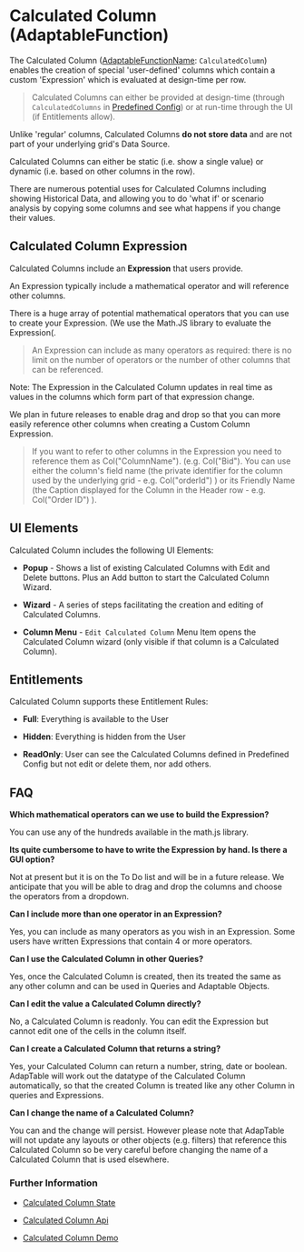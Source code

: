 # Calculated Column (AdaptableFunction)

The Calculated Column ([AdaptableFunctionName](https://api.adaptabletools.com/modules/_src_predefinedconfig_common_types_.html#adaptablefunctionname): `CalculatedColumn`) enables the creation of special 'user-defined' columns which contain a custom 'Expression' which is evaluated at design-time per row.

> Calculated Columns can either be provided at design-time (through `CalculatedColumns` in [Predefined Config](https://api.adaptabletools.com/interfaces/_src_predefinedconfig_calculatedcolumnstate_.calculatedcolumnstate.html)) or at run-time through the UI (if Entitlements allow).

Unlike 'regular' columns, Calculated Columns **do not store data** and are not part of your underlying grid's Data Source.

Calculated Columns can either be static (i.e. show a single value) or dynamic (i.e. based on other columns in the row).

There are numerous potential uses for Calculated Columns including showing Historical Data, and allowing you to do 'what if' or scenario analysis by copying some columns and see what happens if you change their values.

## Calculated Column Expression

Calculated Columns include an **Expression** that users provide. 

An Expression typically include a mathematical operator and will reference other columns. 

There is a huge array of potential mathematical operators that you can use to create your Expression.  (We use the Math.JS library to evaluate the Expression(.

> An Expression can include as many operators as required: there is no limit on the number of operators or the number of other columns that can be referenced.

Note: The Expression in the Calculated Column updates in real time as values in the columns which form part of that expression change.

We plan in future releases to enable drag and drop so that you can more easily reference other columns when creating a Custom Column Expression.

> If you want to refer to other columns in the Expression you need to reference them as Col("ColumnName"). (e.g. Col("Bid").  You can use either the column's field name (the private identifier for the column used by the underlying grid - e.g. Col("orderId") ) or its Friendly Name (the Caption displayed for the Column in the Header row - e.g. Col("Order ID") ).

## UI Elements

Calculated Column includes the following UI Elements:

- **Popup** - Shows a list of existing Calculated Columns with Edit and Delete buttons.  Plus an Add button to start the Calculated Column Wizard.

- **Wizard** - A series of steps facilitating the creation and editing of Calculated Columns.

- **Column Menu** - `Edit Calculated Column` Menu Item opens the Calculated Column wizard (only visible if that column is a Calculated Column).

## Entitlements
Calculated Column supports these Entitlement Rules:

- **Full**: Everything is available to the User

- **Hidden**: Everything is hidden from the User

- **ReadOnly**: User can see the Calculated Columns defined in Predefined Config but not edit or delete them, nor add others.

## FAQ

**Which mathematical operators can we use to build the Expression?**

You can use any of the hundreds available in the math.js library.

**Its quite cumbersome to have to write the Expression by hand.  Is there a GUI option?**

Not at present but it is on the To Do list and will be in a future release.  We anticipate that you will be able to drag and drop the columns and choose the operators from a dropdown.

**Can I include more than one operator in an Expression?**

Yes, you can include as many operators as you wish in an Expression. Some users have written Expressions that contain 4 or more operators.

**Can I use the Calculated Column in other Queries?**

Yes, once the Calculated Column is created, then its treated the same as any other column and can be used in Queries and Adaptable Objects.

**Can I edit the value a Calculated Column directly?**

No, a Calculated Column is readonly. You can edit the Expression but cannot edit one of the cells in the column itself.

**Can I create a Calculated Column that returns a string?**

Yes, your Calculated Column can return a number, string, date or boolean. AdapTable will work out the datatype of the Calculated Column automatically, so that the created Column is treated like any other Column in queries and Expressions.

**Can I change the name of a Calculated Column?**

You can and the change will persist.  However please note that AdapTable will not update any layouts or other objects (e.g. filters) that reference this Calculated Column so be very careful before changing the name of a Calculated Column that is used elsewhere.


### Further Information
- [Calculated Column State](https://api.adaptabletools.com/interfaces/_src_predefinedconfig_calculatedcolumnstate_.calculatedcolumnstate.html)

- [Calculated Column Api](https://api.adaptabletools.com/interfaces/_src_api_calculatedcolumnapi_.calculatedcolumnapi.html)

- [Calculated Column Demo](https://demo.adaptabletools.com/column/aggridcalculatedcolumndemo)